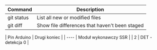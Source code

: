 

| Command | Description |
| --- | --- |
| git status | List all new or modified files |
| git diff | Show file differences that haven't been staged |


| Pin Arduino | Drugi koniec |
| ---- | Moduł wykonawczy SSR |
| 2 | DET - detekcja 0 |

